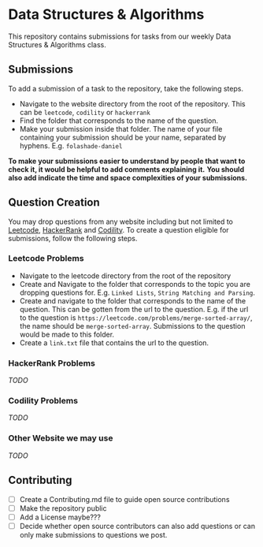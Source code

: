 # Data Structures & Algorithms
This repository contains submissions for tasks from our weekly Data Structures &amp; Algorithms class.

## Submissions

To add a submission of a task to the repository, take the following steps.

- Navigate to the website directory from the root of the repository. This can be `leetcode`, `codility` or `hackerrank`
- Find the folder that corresponds to the name of the question.
- Make your submission inside that folder. The name of your file containing your submission should be your name, separated by hyphens. E.g. `folashade-daniel`

**To make your submissions easier to understand by people that want to check it, it would be helpful to add comments explaining it.**
**You should also add indicate the time and space complexities of your submissions.**

## Question Creation

You may drop questions from any website including but not limited to [Leetcode](https://leetcode.com/), [HackerRank](https://www.hackerrank.com/) and [Codility](https://www.codility.com//). To create a question eligible for submissions, follow the following steps.

### Leetcode Problems

- Navigate to the leetcode directory from the root of the repository
- Create and Navigate to the folder that corresponds to the topic you are dropping questions for. E.g. `Linked Lists`, `String Matching and Parsing`.
- Create and navigate to the folder that corresponds to the name of the question. This can be gotten from the url to the question. E.g. if the url to the question is `https://leetcode.com/problems/merge-sorted-array/`, the name should be `merge-sorted-array`. Submissions to the question would be made to this folder.
- Create a `link.txt` file that contains the url to the question.

### HackerRank Problems

*TODO*

### Codility Problems

*TODO*

### Other Website we may use

*TODO*

## Contributing

- [ ] Create a Contributing.md file to guide open source contributions
- [ ] Make the repository public
- [ ] Add a License maybe???
- [ ] Decide whether open source contributors can also add questions or can only make submissions to questions we post.